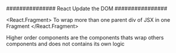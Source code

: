 ############### React Update the DOM ################

<!-- ====== -->

<React.Fragment>
To wrap more than one parent div of JSX in one Fragment
</React.Fragment>

<!-- =========Higher Order Components ============= -->

Higher order components are the components thats wrap others components and does not contains its own logic

<!-- //// Usually a higher order components name start with With"any name".js -->
